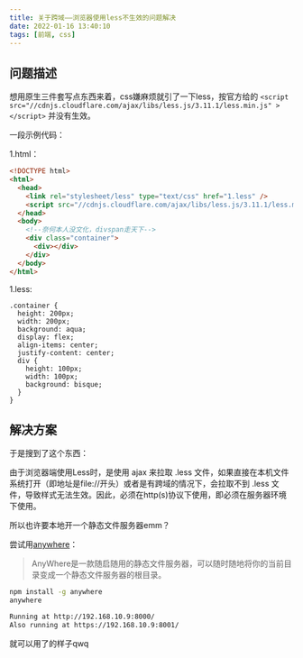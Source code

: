 ```yaml
---
title: 关于跨域——浏览器使用less不生效的问题解决
date: 2022-01-16 13:40:10
tags: [前端, css]
---
```


## 问题描述

想用原生三件套写点东西来着，css嫌麻烦就引了一下less，按官方给的 `<script src="//cdnjs.cloudflare.com/ajax/libs/less.js/3.11.1/less.min.js" ></script>` 并没有生效。

一段示例代码：

1.html：

```html
<!DOCTYPE html>
<html>
  <head>
    <link rel="stylesheet/less" type="text/css" href="1.less" />
    <script src="//cdnjs.cloudflare.com/ajax/libs/less.js/3.11.1/less.min.js" ></script>
  </head>
  <body>
    <!--奈何本人没文化，divspan走天下-->
    <div class="container">
      <div></div>
    </div>
  </body>
</html>
```

1.less:

```less
.container {
  height: 200px;
  width: 200px;
  background: aqua;
  display: flex;
  align-items: center;
  justify-content: center;
  div {
    height: 100px;
    width: 100px;
    background: bisque;
  }
}
```

## 解决方案

于是搜到了这个东西：

由于浏览器端使用Less时，是使用 ajax 来拉取 .less 文件，如果直接在本机文件系统打开（即地址是file://开头）或者是有跨域的情况下，会拉取不到 .less 文件，导致样式无法生效。因此，必须在http(s)协议下使用，即必须在服务器环境下使用。

所以也许要本地开一个静态文件服务器emm？

尝试用[anywhere](https://github.com/JacksonTian/anywhere)：

> AnyWhere是一款随启随用的静态文件服务器，可以随时随地将你的当前目录变成一个静态文件服务器的根目录。

```bash
npm install -g anywhere
anywhere

Running at http://192.168.10.9:8000/
Also running at https://192.168.10.9:8001/
```

就可以用了的样子qwq


